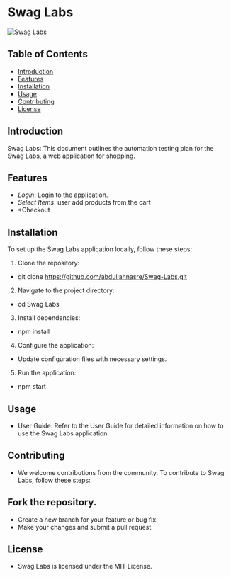 # Swag Labs

![Swag Labs](https://www.saucedemo.com/v1/img/Login_Bot_graphic.png)

## Table of Contents

- [Introduction](#introduction)
- [Features](#features)
- [Installation](#installation)
- [Usage](#usage)
- [Contributing](#contributing)
- [License](#license)

## Introduction

Swag Labs: This document outlines the automation testing plan for the Swag Labs, a web application for shopping.


## Features

- *Login*: Login to the application.
- *Select Items*: user add products from the cart
- *Checkout

## Installation

To set up the Swag Labs application locally, follow these steps:

1. Clone the repository:
*   git clone https://github.com/abdullahnasre/Swag-Labs.git
2. Navigate to the project directory:
*   cd Swag Labs
3. Install dependencies:
*   npm install
4. Configure the application:

* Update configuration files with necessary settings.
5. Run the application:
*   npm start

## Usage
* User Guide: Refer to the User Guide for detailed information on how to use the Swag Labs application.

## Contributing
* We welcome contributions from the community. To contribute to Swag Labs, follow these steps:

## Fork the repository.
* Create a new branch for your feature or bug fix.
* Make your changes and submit a pull request.

## License
* Swag Labs is licensed under the MIT License.
